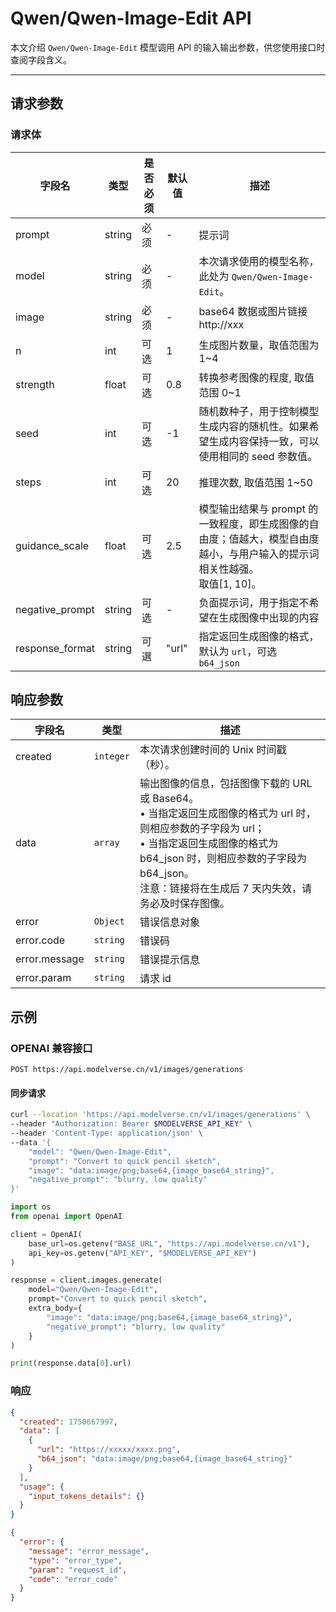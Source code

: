 # Qwen/Qwen-Image-Edit API

本文介绍 `Qwen/Qwen-Image-Edit` 模型调用 API 的输入输出参数，供您使用接口时查阅字段含义。

---

## 请求参数

### 请求体

| 字段名          | 类型   | 是否必须 | 默认值 | 描述                                                                                                                          |
| --------------- | ------ | -------- | ------ | ----------------------------------------------------------------------------------------------------------------------------- |
| prompt          | string | 必须     | -      | 提示词                                                                                                                        |
| model           | string | 必须     | -      | 本次请求使用的模型名称，此处为 `Qwen/Qwen-Image-Edit`。                                                                       |
| image           | string | 必须     | -      | base64 数据或图片链接 http://xxx                                                                                              |
| n               | int    | 可选     | 1      | 生成图片数量，取值范围为 1~4                                                                                                  |
| strength        | float  | 可选     | 0.8    | 转换参考图像的程度, 取值范围 0~1                                                                                              |
| seed            | int    | 可选     | -1     | 随机数种子，用于控制模型生成内容的随机性。如果希望生成内容保持一致，可以使用相同的 seed 参数值。                              |
| steps           | int    | 可选     | 20     | 推理次数, 取值范围 1~50                                                                                                       |
| guidance_scale  | float  | 可选     | 2.5    | 模型输出结果与 prompt 的一致程度，即生成图像的自由度；值越大，模型自由度越小，与用户输入的提示词相关性越强。<br>取值[1, 10]。 |
| negative_prompt | string | 可选     | -      | 负面提示词，用于指定不希望在生成图像中出现的内容                                                                              |
| response_format | string | 可選     | "url"  | 指定返回生成图像的格式，默认为 `url`，可选 `b64_json`                                                                         |

## 响应参数

| 字段名        | 类型      | 描述                                                                                                                                                                                                                                                    |
| ------------- | --------- | ------------------------------------------------------------------------------------------------------------------------------------------------------------------------------------------------------------------------------------------------------- |
| created       | `integer` | 本次请求创建时间的 Unix 时间戳（秒）。                                                                                                                                                                                                                  |
| data          | `array`   | 输出图像的信息，包括图像下载的 URL 或 Base64。<br>• 当指定返回生成图像的格式为 url 时，则相应参数的子字段为 url；<br>• 当指定返回生成图像的格式为 b64_json 时，则相应参数的子字段为 b64_json。<br>注意：链接将在生成后 7 天内失效，请务必及时保存图像。 |
| error         | `Object`  | 错误信息对象                                                                                                                                                                                                                                            |
| error.code    | `string`  | 错误码                                                                                                                                                                                                                                                  |
| error.message | `string`  | 错误提示信息                                                                                                                                                                                                                                            |
| error.param   | `string`  | 请求 id                                                                                                                                                                                                                                                 |

## 示例

### OPENAI 兼容接口

`POST https://api.modelverse.cn/v1/images/generations`

#### 同步请求

```bash
curl --location 'https://api.modelverse.cn/v1/images/generations' \
--header "Authorization: Bearer $MODELVERSE_API_KEY" \
--header 'Content-Type: application/json' \
--data '{
    "model": "Qwen/Qwen-Image-Edit",
    "prompt": "Convert to quick pencil sketch",
    "image": "data:image/png;base64,{image_base64_string}",
    "negative_prompt": "blurry, low quality"
}'
```

```python
import os
from openai import OpenAI

client = OpenAI(
    base_url=os.getenv("BASE_URL", "https://api.modelverse.cn/v1"),
    api_key=os.getenv("API_KEY", "$MODELVERSE_API_KEY")
)

response = client.images.generate(
    model="Qwen/Qwen-Image-Edit",
    prompt="Convert to quick pencil sketch",
    extra_body={
        "image": "data:image/png;base64,{image_base64_string}",
        "negative_prompt": "blurry, low quality"
    }
)

print(response.data[0].url)
```

### 响应

```json
{
  "created": 1750667997,
  "data": [
    {
      "url": "https://xxxxx/xxxx.png",
      "b64_json": "data:image/png;base64,{image_base64_string}"
    }
  ],
  "usage": {
    "input_tokens_details": {}
  }
}
```

```json
{
  "error": {
    "message": "error_message",
    "type": "error_type",
    "param": "request_id",
    "code": "error_code"
  }
}
```

<!--
TODO:异步请求
### 异步请求

``` -->
